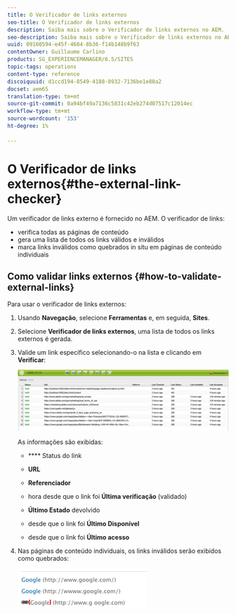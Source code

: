 ```yaml
---
title: O Verificador de links externos
seo-title: O Verificador de links externos
description: Saiba mais sobre o Verificador de links externos no AEM.
seo-description: Saiba mais sobre o Verificador de links externos no AEM.
uuid: 09160594-e45f-4604-8b36-f14b148b9f63
contentOwner: Guillaume Carlino
products: SG_EXPERIENCEMANAGER/6.5/SITES
topic-tags: operations
content-type: reference
discoiquuid: d1ccd194-8549-4188-8932-7136be1e88a2
docset: aem65
translation-type: tm+mt
source-git-commit: 0a94bf49a7136c5831c42eb274d07517c12014ec
workflow-type: tm+mt
source-wordcount: '153'
ht-degree: 1%

---
```



# O Verificador de links externos{#the-external-link-checker}

Um verificador de links externo é fornecido no AEM. O verificador de links:

* verifica todas as páginas de conteúdo
* gera uma lista de todos os links válidos e inválidos
* marca links inválidos como quebrados in situ em páginas de conteúdo individuais

## Como validar links externos {#how-to-validate-external-links}

Para usar o verificador de links externos:

1. Usando **Navegação**, selecione **Ferramentas** e, em seguida, **Sites**.
1. Selecione **Verificador de links externos**, uma lista de todos os links externos é gerada.
1. Valide um link específico selecionando-o na lista e clicando em **Verificar**:

   ![](assets/telc-01.png)

   As informações são exibidas:

   * **** Status do link
   * **URL**
   * **Referenciador**
   * hora desde que o link foi **Última verificação** (validado)
   * **Último Estado** devolvido

   * desde que o link foi **Último Disponível**
   * desde que o link foi **Último acesso**

1. Nas páginas de conteúdo individuais, os links inválidos serão exibidos como quebrados:

   ![](assets/chlimage_1-143.png)